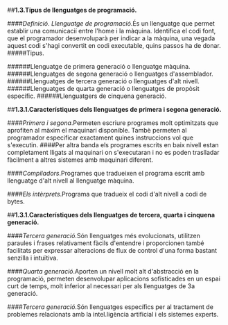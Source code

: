 ##**1.3.Tipus de llenguatges de programació.**

####*Definició*. *Llenguatge de programació*.És un llenguatge que permet establir una comunicacií entre l'home i la màquina. Identifica el codi font, que el programador desenvoluparà per indicar a la màquina, una vegada aquest codi s'hagi convertit en codi executable, quins passos ha de donar.
#####Tipus.

######Llenguatge de primera generació o llenguatge màquina.
######Llenguatges de segona generació o llenguatges d'assemblador.
######Llenguatges de tercera generació o llenguatges d'alt nivell.
######Llenguatges de quarta generació o llenguatges de propòsit específic.
######Llenguatgers de cinquena generació.

##**1.3.1.Característiques dels llenguatges de primera i segona generació.**

####*Primera i segona*.Permeten escriure programes molt optimitzats que aprofiten al màxim el maquinari disponible. Tambè permeten al programador especificar exactament quines instruccions vol que s'executin.
####Per altra banda els programes escrits en baix nivell estan completament lligats al maquinari on s'executaran i no es poden traslladar fàcilment a altres sistemes amb maquinari diferent.

####*Compiladors*.Programes que tradueixen el programa escrit amb llenguatge d'alt nivell al llenguatge màquina.

####*Els intèrprets*.Programa que tradueix el codi d'alt nivell a codi de bytes.

##**1.3.1.Característiques dels llenguatges de tercera, quarta i cinquena generació.**

####*Tercera generació*.Són llenguatges més evolucionats, utilitzen paraules i frases relativament fàcils d'entendre i proporcionen també facilitats per expressar alteracions de flux de control d'una forma bastant senzilla i intuïtiva.

####*Quarta generació*.Aporten un nivell molt alt d'abstracció en la programació, permeten desenvolupar aplicacions sofisticades en un espai curt de temps, molt inferior al necessari per als llenguatges de 3a generació.

####*Tercera generació*.Són llenguatges específics per al tractament de problemes relacionats amb la intel.ligència artificial i els sistemes experts.
